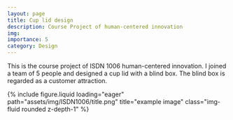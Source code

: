 ```yaml
---
layout: page
title: Cup lid design
description: Course Project of human-centered innovation
img:
importance: 5
category: Design
---
```

This is the course project of ISDN 1006 human-centered innovation. I joined a team of 5 people and designed a cup lid with a blind box. The blind box is regarded as a customer attraction.

{% include figure.liquid loading="eager" path="assets/img/ISDN1006/title.png" title="example image" class="img-fluid rounded z-depth-1" %}
